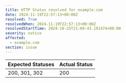 ```yaml
---
title: HTTP Status resolved for example.com
date: 2024-11-19T22:57:13+00:00Z
resolved: True
resolvedWhen: 2024-11-19T22:57:13+00:00Z
resolvedStartTime: 2024-10-25T21:09:43.191474+00:00
severity: notice
affected:
  - example.com
section: issue
---
```


| Expected Statuses | Actual Status  |
|-------------------|----------------|
| 200, 301, 302 | 200 |
